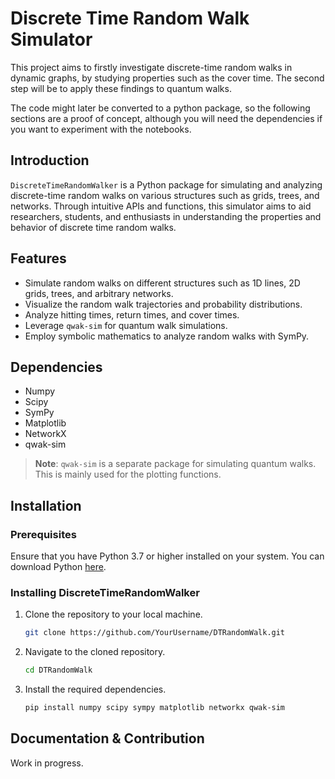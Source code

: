 # Discrete Time Random Walk Simulator

This project aims to firstly investigate discrete-time random walks in dynamic graphs, by studying properties such as the cover time. The second step will be to apply these findings to quantum walks.

The code might later be converted to a python package, so the following sections are a proof of concept, although you will need the dependencies if you want to experiment with the notebooks.

## Introduction

`DiscreteTimeRandomWalker` is a Python package for simulating and analyzing discrete-time random walks on various structures such as grids, trees, and networks. Through intuitive APIs and functions, this simulator aims to aid researchers, students, and enthusiasts in understanding the properties and behavior of discrete time random walks.

## Features

- Simulate random walks on different structures such as 1D lines, 2D grids, trees, and arbitrary networks.
- Visualize the random walk trajectories and probability distributions.
- Analyze hitting times, return times, and cover times.
- Leverage `qwak-sim` for quantum walk simulations.
- Employ symbolic mathematics to analyze random walks with SymPy.

## Dependencies

- Numpy
- Scipy
- SymPy
- Matplotlib
- NetworkX
- qwak-sim

> **Note**: `qwak-sim` is a separate package for simulating quantum walks. This is mainly used for the plotting functions.

## Installation

### Prerequisites

Ensure that you have Python 3.7 or higher installed on your system. You can download Python [here](https://www.python.org/downloads/).

### Installing DiscreteTimeRandomWalker

1. Clone the repository to your local machine.
    ```bash
    git clone https://github.com/YourUsername/DTRandomWalk.git
    ```
2. Navigate to the cloned repository.
    ```bash
    cd DTRandomWalk
    ```
3. Install the required dependencies.
    ```bash
    pip install numpy scipy sympy matplotlib networkx qwak-sim
    ```

## Documentation & Contribution

Work in progress.